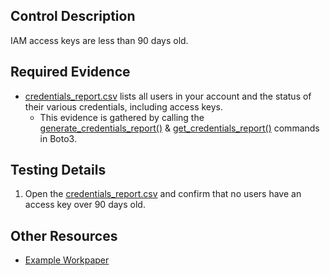 ## Control Description
IAM access keys are less than 90 days old.

## Required Evidence
* [credentials_report.csv](/evidence_library/IAM/credentials_report.csv) lists all users in your account and the status of their various credentials, including access keys.
  * This evidence is gathered by calling the [generate_credentials_report()](https://boto3.amazonaws.com/v1/documentation/api/1.26.89/reference/services/iam/client/generate_credential_report.html) & [get_credentials_report()](https://boto3.amazonaws.com/v1/documentation/api/1.26.89/reference/services/iam/client/get_credential_report.html) commands in Boto3.

## Testing Details
1. Open the [credentials_report.csv](/evidence_library/IAM/credentials_report.csv) and confirm that no users have an access key over 90 days old.

## Other Resources
- [Example Workpaper](https://docs.google.com/spreadsheets/d/1bGfbXUTSzVCSGCWn7UtG6QN4wWeEKdrubygcCuDDjbI/edit?gid=1228234859)
